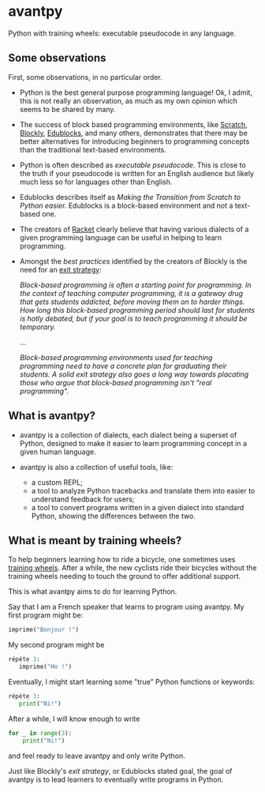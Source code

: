 # avantpy

Python with training wheels: executable pseudocode in any language.

## Some observations

First, some observations, in no particular order.

- Python is the best general purpose programming language! Ok, I admit, this is not really an observation, as much as my own opinion which seems to be shared by many.
- The success of block based programming environments, like [Scratch](https://scratch.mit.edu/), [Blockly](https://blockly-games.appspot.com/), [Edublocks](https://edublocks.org/), and many others, demonstrates that there may be better alternatives for introducing beginners to programming concepts than the traditional text-based environments.
- Python is often described as *executable pseudocode*. This is close to the truth if your pseudocode is written for an English audience but likely much less so for languages other than English.
- Edublocks describes itself as *Making the Transition from Scratch to Python easier.* Edublocks is a block-based environment and not a text-based one.
- The creators of [Racket](https://racket-lang.org/) clearly believe that having various dialects of a given programming language can be useful in helping to learn programming.
- Amongst the *best practices* identified by the creators of Blockly is the need for an [exit strategy](https://developers.google.com/blockly/guides/app-integration/best-practices#9_exit_strategy):

    *Block-based programming is often a starting point for programming. In the context of teaching computer programming, it is a gateway drug that gets students addicted, before moving them on to harder things. How long this block-based programming period should last for students is hotly debated, but if your goal is to teach programming it should be temporary.*

    ...

    *Block-based programming environments used for teaching programming need to have a concrete plan for graduating their students. A solid exit strategy also goes a long way towards placating those who argue that block-based programming isn't "real programming".*

## What is avantpy?

- avantpy is a collection of dialects, each dialect being a superset of Python, designed to make it easier to learn programming concept in a given human language.
- avantpy is also a collection of useful tools, like:

    - a custom REPL;
    - a tool to analyze Python tracebacks and translate them into easier to understand feedback for users;
    - a tool to convert programs written in a given dialect into standard Python, showing the differences between the two.

## What is meant by training wheels?

To help beginners learning how to ride a bicycle, one sometimes uses [training wheels](https://en.wikipedia.org/wiki/Training_wheels). After a while, the new cyclists ride
their bicycles without the training wheels needing to touch the ground to offer
additional support.

This is what avantpy aims to do for learning Python.

Say that I am a French speaker that learns to program using avantpy.
My first program might be:

```py
imprime("Bonjour !")
```

My second program might be

```py
répète 3:
   imprime("Ho !")
```

Eventually, I might start learning some "true" Python functions or keywords:

```py
répète 3:
   print("Ni!")
```

After a while, I will know enough to write

```py
for _ in range(3):
    print("Ni!")
```

and feel ready to leave avantpy and only write Python.

Just like Blockly's *exit strategy*, or Edublocks stated goal,
the goal of avantpy is to lead learners to eventually write programs in Python.
